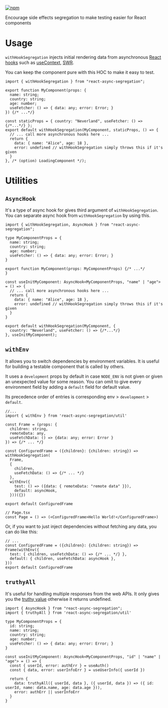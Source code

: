 [![npm](https://img.shields.io/npm/v/react-async-segregation)](https://npmjs.com/package/react-async-segregation)

Encourage side effects segregation to make testing easier for React components

# Usage

`withHookSegregation` injects initial rendering data from asynchronous [React hooks](https://reactjs.org/docs/hooks-intro.html) such
as [useContext](https://reactjs.org/docs/hooks-reference.html#usecontext), [SWR](https://swr.vercel.app/).

You can keep the component pure with this HOC to make it easy to test.

```tsx
import { withHookSegregation } from "react-async-segregation";

export function MyComponent(props: {
  name: string;
  country: string;
  age: number;
  useFetcher: () => { data: any; error: Error; }
}) {/* ...*/}

const staticProps = { country: "Neverland", useFetcher: () => {/*...*/} };
export default withHookSegregation(MyComponent, staticProps, () => {
  // ... call more asynchronous hooks here ...
  return {
    data: { name: "Alice", age: 18 },
    error: undefined // withHookSegregation simply throws this if it's given
  }
}, /* (option) LoadingComponent */);
```

# Utilities

## `AsyncHook`

It's a type of async hook for gives third argument of `withHookSegregation`.
You can separate async hook from `withHookSegregation` by using this.

```tsx
import { withHookSegregation, AsyncHook } from "react-async-segregation";

type MyComponentProps = {
  name: string;
  country: string;
  age: number;
  useFetcher: () => { data: any; error: Error; }
}

export function MyComponent(props: MyComponentProps) {/* ...*/
}

const useInitMyComponent: AsyncHook<MyComponentProps, "name" | "age"> = () => {
  // ... call more asynchronous hooks here ...
  return {
    data: { name: "Alice", age: 18 },
    error: undefined // withHookSegregation simply throws this if it's given
  }
}

export default withHookSegregation(MyComponent, {
  country: "Neverland", useFetcher: () => {/*...*/}
}, useInitMyComponent);
```

## `withEnv`

It allows you to switch dependencies by environment variables.
It is useful for building a testable component that is called by others.

It uses a `development` props by default in case `NODE_ENV` is not given or given an unexpected value for some reason.
You can omit to give every environment field by adding a `default` field for default value.

Its precedence order of entries is corresponding env > `development` > `default`.

```tsx
//...
import { withEnv } from 'react-async-segregation/util'

const Frame = (props: {
  children: string,
  remoteData: any,
  useFetchData: () => {data: any; error: Error }
}) => {/* ... */}

const ConfiguredFrame = ({children}: {children: string}) => withHookSegregation(
  Frame,
  {
    children,
    useFetchData: () => {/* ... */}
  },
  withEnv({
    test: () => ({data: { remoteData: "remote data" }}),
    default: asyncHook,
  }))({})

export default ConfiguredFrame

// Page.tsx
const Page = () => (<ConfiguredFrame>Hello World!</ConfiguredFrame>)
```

Or, if you want to just inject dependencies without fetching any data, you can do like this:

```tsx
// ...
const ConfiguredFrame = ({children}: {children: string}) => Frame(withEnv({
  test: { children, useFetchData: () => {/* ... */} },
  default: { children, useFetchData: asyncHook },
}))
export default ConfiguredFrame
```

## `truthyAll`

It's useful for handling multiple responses from the web APIs.
It only gives you the [truthy value](https://developer.mozilla.org/en-US/docs/Glossary/Truthy) otherwise it returns undefined.

```tsx
import { AsyncHook } from "react-async-segregation";
import { truthyAll } from 'react-async-segregation/util'

type MyComponentProps = {
  id: string;
  name: string;
  country: string;
  age: number;
  useFetcher: () => { data: any; error: Error; }
}

const useInitMyComponent: AsyncHook<MyComponentProps, "id" | "name" | "age"> = () => {
  const { userId, error: authErr } = useAuth()
  const { data, error: userInfoErr } = useUserInfo({ userId })
  
  return {
    data: truthyAll({ userId, data }, ({ userId, data }) => ({ id: userId, name: data.name, age: data.age })),
    error: authErr || userInfoErr
  }
}
```
